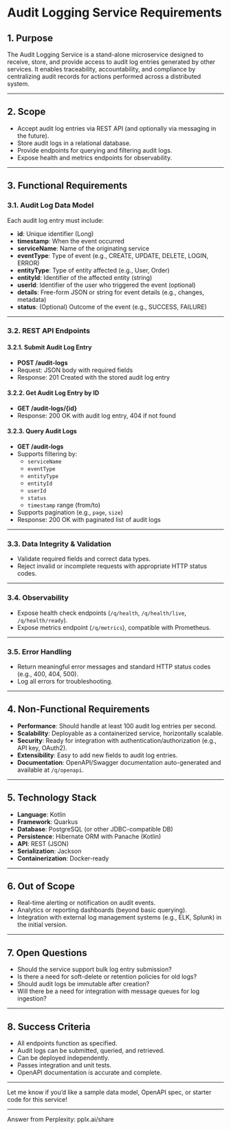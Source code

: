 # Audit Logging Service Requirements

## 1. Purpose

The Audit Logging Service is a stand-alone microservice designed to receive, store, and provide access to audit log entries generated by other services. It enables traceability, accountability, and compliance by centralizing audit records for actions performed across a distributed system.

---

## 2. Scope

- Accept audit log entries via REST API (and optionally via messaging in the future).
- Store audit logs in a relational database.
- Provide endpoints for querying and filtering audit logs.
- Expose health and metrics endpoints for observability.

---

## 3. Functional Requirements

### 3.1. Audit Log Data Model

Each audit log entry must include:
- **id**: Unique identifier (Long)
- **timestamp**: When the event occurred
- **serviceName**: Name of the originating service
- **eventType**: Type of event (e.g., CREATE, UPDATE, DELETE, LOGIN, ERROR)
- **entityType**: Type of entity affected (e.g., User, Order)
- **entityId**: Identifier of the affected entity (string)
- **userId**: Identifier of the user who triggered the event (optional)
- **details**: Free-form JSON or string for event details (e.g., changes, metadata)
- **status**: (Optional) Outcome of the event (e.g., SUCCESS, FAILURE)

---

### 3.2. REST API Endpoints

#### 3.2.1. Submit Audit Log Entry
- **POST /audit-logs**
- Request: JSON body with required fields
- Response: 201 Created with the stored audit log entry

#### 3.2.2. Get Audit Log Entry by ID
- **GET /audit-logs/{id}**
- Response: 200 OK with audit log entry, 404 if not found

#### 3.2.3. Query Audit Logs
- **GET /audit-logs**
- Supports filtering by:
    - `serviceName`
    - `eventType`
    - `entityType`
    - `entityId`
    - `userId`
    - `status`
    - `timestamp` range (from/to)
- Supports pagination (e.g., `page`, `size`)
- Response: 200 OK with paginated list of audit logs

---

### 3.3. Data Integrity & Validation

- Validate required fields and correct data types.
- Reject invalid or incomplete requests with appropriate HTTP status codes.

---

### 3.4. Observability

- Expose health check endpoints (`/q/health`, `/q/health/live`, `/q/health/ready`).
- Expose metrics endpoint (`/q/metrics`), compatible with Prometheus.

---

### 3.5. Error Handling

- Return meaningful error messages and standard HTTP status codes (e.g., 400, 404, 500).
- Log all errors for troubleshooting.

---

## 4. Non-Functional Requirements

- **Performance**: Should handle at least 100 audit log entries per second.
- **Scalability**: Deployable as a containerized service, horizontally scalable.
- **Security**: Ready for integration with authentication/authorization (e.g., API key, OAuth2).
- **Extensibility**: Easy to add new fields to audit log entries.
- **Documentation**: OpenAPI/Swagger documentation auto-generated and available at `/q/openapi`.

---

## 5. Technology Stack

- **Language**: Kotlin
- **Framework**: Quarkus
- **Database**: PostgreSQL (or other JDBC-compatible DB)
- **Persistence**: Hibernate ORM with Panache (Kotlin)
- **API**: REST (JSON)
- **Serialization**: Jackson
- **Containerization**: Docker-ready

---

## 6. Out of Scope

- Real-time alerting or notification on audit events.
- Analytics or reporting dashboards (beyond basic querying).
- Integration with external log management systems (e.g., ELK, Splunk) in the initial version.

---

## 7. Open Questions

- Should the service support bulk log entry submission?
- Is there a need for soft-delete or retention policies for old logs?
- Should audit logs be immutable after creation?
- Will there be a need for integration with message queues for log ingestion?

---

## 8. Success Criteria

- All endpoints function as specified.
- Audit logs can be submitted, queried, and retrieved.
- Can be deployed independently.
- Passes integration and unit tests.
- OpenAPI documentation is accurate and complete.

---

Let me know if you’d like a sample data model, OpenAPI spec, or starter code for this service!

---
Answer from Perplexity: pplx.ai/share